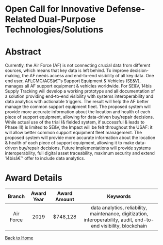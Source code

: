 
Open Call for Innovative Defense-Related Dual-Purpose Technologies/Solutions
============================================================================

# Abstract


Currently, the Air Force (AF) is not connecting crucial data from different sources, which means that key data is left behind. To improve decision-making, the AF needs access and end-to-end visibility of all key data. One end user, AFLCMC/ACSâ€™s Support Equipment & Vehicles (SE&V), manages all AF support equipment & vehicles worldwide. For SE&V, 14bis Supply Tracking will develop a working prototype and all documentation of a solution providing end-to-end visibility with systems interoperability and data analytics with actionable triggers. The result will help the AF better manage the common support equipment fleet. The proposed system will provide more accurate information about the location and health of each piece of support equipment, allowing for data-driven buy/repair decisions. While actual use of the trial (& fielded system, if successful & leads to Phase III) is limited to SE&V, the Impact will be felt throughout the USAF: it will allow better common support equipment fleet management. The proposed system will provide more accurate information about the location & health of each piece of support equipment, allowing it to make data-driven buy/repair decisions. Future implementations will provide systems interoperability, full digital asset traceability, maximum security and extend 14bisâ€™ offer to include data analytics.  

# Award Details

|Branch|Award Year|Award Amount|Keywords|
| :---: | :---: | :---: | :---: |
|Air Force|2019|$748,128|data analytics, reliability, maintenance, digitization, interoperability, audit, end-to-end visibility, blockchain|
  
  


[Back to Home](https://github.com/chrischow/dod_sbir_awards/DJ/#1437)
